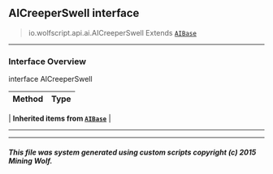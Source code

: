 ## AICreeperSwell __interface__

>io.wolfscript.api.ai.AICreeperSwell
>Extends [`AIBase`](AIBase.md)

---

### Interface Overview

interface AICreeperSwell

Method | Type   
--- | :--- 
 |
__Inherited items from [`AIBase`](AIBase.md)__ |





---



---


##### This file was system generated using custom scripts copyright (c) 2015 Mining Wolf.
	

